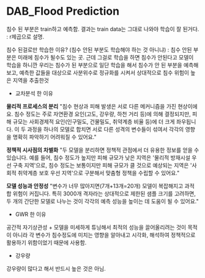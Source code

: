 # DAB_Flood Prediction

침수 된 부분은 train하고 예측함.
결과는 train data는 그대로 나와야 학습이 잘 된거다. : r제곱으로 설명.

침수 된걸로만 학습한 이유? (침수 안된 부분도 학습해야 하는 것 아니냐) : 침수 안된 부분은 미래에 침수가 될수도 있는 곳. 근데 그걸로 학습을 하면 침수가 안된다고 모델이 학습을 하니깐 우리는 침수가 된 부분으로 일단 학습을 해서 침수가 안 된 부분을 예측해보고, 예측한 값들을 대상으로 사분위수로 정규화를 시켜서 상대적으로 침수 위험이 높은 지역을 추출한것

- 교차분석 한 이유

**물리적 프로세스의 분리**
"침수 현상과 피해 발생은 서로 다른 메커니즘을 가진 현상이에요. 침수 정도는 주로 자연환경 요인(고도, 강우량, 하천 거리 등)에 의해 결정되지만, 피해 규모는 사회경제적 요인(인구밀도, 건물밀도, 취약계층 비율 등)에 더 크게 좌우됩니다. 이 두 과정을 하나의 모델로 합치면 서로 다른 성격의 변수들이 섞여서 각각의 영향을 명확히 파악하기 어려워질 수 있어요."

**정책적 시사점의 차별화**
"두 모델을 분리하면 정책적 관점에서 더 유용한 정보를 얻을 수 있습니다. 예를 들어, 침수 정도가 높지만 피해 규모가 낮은 지역은 '물리적 방재시설 우선 구축 지역'으로, 침수 정도는 보통이지만 피해 규모가 클 것으로 예상되는 지역은 '사회적 취약계층 보호 우선 지역'으로 구분해서 맞춤형 정책을 수립할 수 있어요."

**모델 성능과 안정성**
"변수가 너무 많아지면(7개+13개=20개) 모델이 복잡해지고 과적합 위험이 커집니다. 특히 3000개 격자라는 상대적으로 제한된 샘플 크기를 고려하면, 두 개의 간단한 모델로 나누는 것이 각각의 예측 성능을 높이는 데 도움이 될 수 있어요."

- GWR 한 이유

공간적 자기상관성 +
모델을 미세하게 튜닝해서 최적의 성능을 끌어올리려는 것이 목적이 아니라 각 변수가 침수정도에 미치는 영향을 알아내고 시각화, 해석하여 정책적으로 활용하기 위함이었기 때문에 사용함.

- 강우량

강우량이 많다고 해서 반드시 높은 것은 아님.
